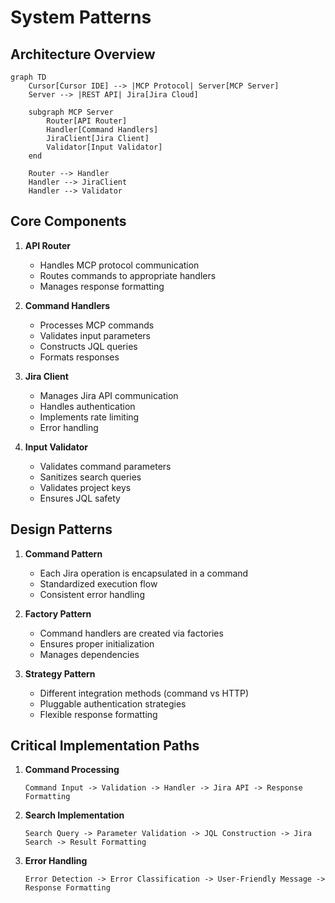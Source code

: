 # System Patterns

## Architecture Overview

```mermaid
graph TD
    Cursor[Cursor IDE] --> |MCP Protocol| Server[MCP Server]
    Server --> |REST API| Jira[Jira Cloud]
    
    subgraph MCP Server
        Router[API Router]
        Handler[Command Handlers]
        JiraClient[Jira Client]
        Validator[Input Validator]
    end
    
    Router --> Handler
    Handler --> JiraClient
    Handler --> Validator
```

## Core Components

1. **API Router**
   - Handles MCP protocol communication
   - Routes commands to appropriate handlers
   - Manages response formatting

2. **Command Handlers**
   - Processes MCP commands
   - Validates input parameters
   - Constructs JQL queries
   - Formats responses

3. **Jira Client**
   - Manages Jira API communication
   - Handles authentication
   - Implements rate limiting
   - Error handling

4. **Input Validator**
   - Validates command parameters
   - Sanitizes search queries
   - Validates project keys
   - Ensures JQL safety

## Design Patterns

1. **Command Pattern**
   - Each Jira operation is encapsulated in a command
   - Standardized execution flow
   - Consistent error handling

2. **Factory Pattern**
   - Command handlers are created via factories
   - Ensures proper initialization
   - Manages dependencies

3. **Strategy Pattern**
   - Different integration methods (command vs HTTP)
   - Pluggable authentication strategies
   - Flexible response formatting

## Critical Implementation Paths

1. **Command Processing**
   ```
   Command Input -> Validation -> Handler -> Jira API -> Response Formatting
   ```

2. **Search Implementation**
   ```
   Search Query -> Parameter Validation -> JQL Construction -> Jira Search -> Result Formatting
   ```

3. **Error Handling**
   ```
   Error Detection -> Error Classification -> User-Friendly Message -> Response Formatting
   ``` 